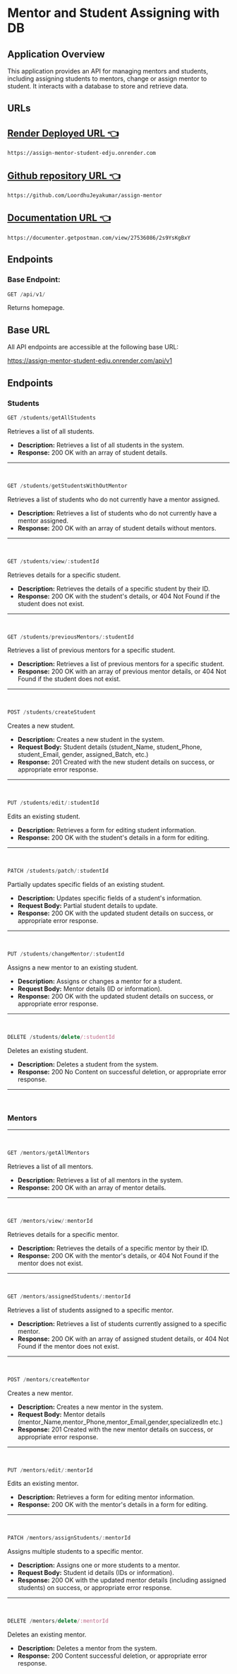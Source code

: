 # Mentor and Student Assigning with DB

## Application Overview

This application provides an API for managing mentors and students, including assigning students to mentors, change or assign mentor to student.  It interacts with a database to store and retrieve data.

## **URLs**

## [Render Deployed URL 👈 ](https://assign-mentor-student-edju.onrender.com)

```
https://assign-mentor-student-edju.onrender.com
```

## [Github repository URL 👈](https://github.com/LoordhuJeyakumar/assign-mentor)

```
https://github.com/LoordhuJeyakumar/assign-mentor
```

## [Documentation URL 👈](https://documenter.getpostman.com/view/27536086/2s9YsKgBxY)

```
https://documenter.getpostman.com/view/27536086/2s9YsKgBxY
```

## Endpoints

### Base Endpoint:
```javascript
GET /api/v1/
```
Returns homepage.


## Base URL

All API endpoints are accessible at the following base URL:

https://assign-mentor-student-edju.onrender.com/api/v1
## Endpoints

### Students
```js
GET /students/getAllStudents
```
Retrieves a list of all students.
- **Description:** Retrieves a list of all students in the system.
- **Response:** 200 OK with an array of student details.

___
</br>

```js
GET /students/getStudentsWithOutMentor
```
Retrieves a list of students who do not currently have a mentor assigned.
- **Description:** Retrieves a list of students who do not currently have a mentor assigned.
- **Response:** 200 OK with an array of student details without mentors.

___
</br>

```js
GET /students/view/:studentId
```
Retrieves details for a specific student.
- **Description:** Retrieves the details of a specific student by their ID.
- **Response:** 200 OK with the student's details, or 404 Not Found if the student does not exist.

___
</br>

```js
GET /students/previousMentors/:studentId
```
Retrieves a list of previous mentors for a specific student.
- **Description:** Retrieves a list of previous mentors for a specific student.
- **Response:** 200 OK with an array of previous mentor details, or 404 Not Found if the student does not exist.

___
</br>

```js
POST /students/createStudent
```
Creates a new student.
- **Description:** Creates a new student in the system.
- **Request Body:** Student details (student_Name, student_Phone, student_Email, gender, assigned_Batch, etc.)
- **Response:** 201 Created with the new student details on success, or appropriate error response.
___
</br>

```js
PUT /students/edit/:studentId
```
Edits an existing student.
- **Description:** Retrieves a form for editing student information.
- **Response:** 200 OK with the student's details in a form for editing.
___
</br>

```js
PATCH /students/patch/:studentId

```
Partially updates specific fields of an existing student.
- **Description:** Updates specific fields of a student's information.
- **Request Body:** Partial student details to update.
- **Response:** 200 OK with the updated student details on success, or appropriate error response.
___
</br>

```js
PUT /students/changeMentor/:studentId

```
Assigns a new mentor to an existing student.
- **Description:** Assigns or changes a mentor for a student.
- **Request Body:** Mentor details (ID or information).
- **Response:** 200 OK with the updated student details on success, or appropriate error response.
___
</br>

```js
DELETE /students/delete/:studentId
```
Deletes an existing student.
- **Description:** Deletes a student from the system.
- **Response:** 200 No Content on successful deletion, or appropriate error response.

___
</br>

### Mentors

___
</br>

```js
GET /mentors/getAllMentors
```
Retrieves a list of all mentors.
- **Description:** Retrieves a list of all mentors in the system.
- **Response:** 200 OK with an array of mentor details.
___
</br>

```js
GET /mentors/view/:mentorId
```
Retrieves details for a specific mentor.
- **Description:** Retrieves the details of a specific mentor by their ID.
- **Response:** 200 OK with the mentor's details, or 404 Not Found if the mentor does not exist.
___
</br>

```js
GET /mentors/assignedStudents/:mentorId
```
Retrieves a list of students assigned to a specific mentor.
- **Description:** Retrieves a list of students currently assigned to a specific mentor.
- **Response:** 200 OK with an array of assigned student details, or 404 Not Found if the mentor does not exist.
___
</br>

```js
POST /mentors/createMentor
```
Creates a new mentor.
- **Description:** Creates a new mentor in the system.
- **Request Body:** Mentor details (mentor_Name,mentor_Phone,mentor_Email,gender,specializedIn etc.)
- **Response:** 201 Created with the new mentor details on success, or appropriate error response.
___
</br>

```js
PUT /mentors/edit/:mentorId
```
Edits an existing mentor.
- **Description:** Retrieves a form for editing mentor information.
- **Response:** 200 OK with the mentor's details in a form for editing.
___
</br>

```js
PATCH /mentors/assignStudents/:mentorId
```
Assigns multiple students to a specific mentor.
- **Description:** Assigns one or more students to a mentor.
- **Request Body:** Student id details (IDs or information).
- **Response:** 200 OK with the updated mentor details (including assigned students) on success, or appropriate error response.
___
</br>

```js
DELETE /mentors/delete/:mentorId
```
Deletes an existing mentor.
- **Description:** Deletes a mentor from the system.
- **Response:** 200 Content successful deletion, or appropriate error response.

